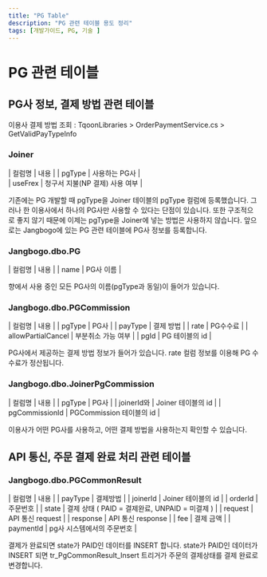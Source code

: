 ```yaml
---
title: "PG Table"
description: "PG 관련 테이블 용도 정리"
tags: [개발가이드, PG, 기술 ]
---
```


# PG 관련 테이블

## PG사 정보, 결제 방법 관련 테이블

이용사 결제 방법 조회 : TqoonLibraries > OrderPaymentService.cs > GetValidPayTypeInfo

### Joiner

| 컬럼명 | 내용 |
| pgType | 사용하는 PG사 |  
| useFrex | 청구서 지불(NP 결제) 사용 여부 | 

기존에는 PG 개발할 때 pgType을 Joiner 테이블의 pgType 컬럼에 등록했습니다. 
그러나 한 이용사에서 하나의 PG사만 사용할 수 있다는 단점이 있습니다.
또한 구조적으로 좋지 않기 때문에 이제는 pgType을 Joiner에 넣는 방법은 사용하지 않습니다.
앞으로는 Jangbogo에 있는 PG 관련 테이블에 PG사 정보를 등록합니다.

### Jangbogo.dbo.PG

| 컬럼명 | 내용 |
| name | PG사 이름 |

향에서 사용 중인 모든 PG사의 이름(pgType과 동일)이 들어가 있습니다.

### Jangbogo.dbo.PGCommission

| 컬럼명 | 내용 |
| pgType | PG사 |
| payType | 결제 방법 |
| rate | PG수수료 |
| allowPartialCancel | 부분취소 가능 여부 |
| pgId | PG 테이블의 id |

PG사에서 제공하는 결제 방법 정보가 들어가 있습니다.
rate 컬럼 정보를 이용해 PG 수수료가 정산됩니다.

### Jangbogo.dbo.JoinerPgCommission

| 컬럼명 | 내용 |
| pgType | PG사 |
| joinerId와 | Joiner 테이블의 id |
| pgCommissionId | PGCommission 테이블의 id |

이용사가 어떤 PG사를 사용하고, 어떤 결제 방법을 사용하는지 확인할 수 있습니다.

## API 통신, 주문 결제 완료 처리 관련 테이블

### Jangbogo.dbo.PGCommonResult

| 컬럼명 | 내용 |
| payType | 결제방법 |
| joinerId | Joiner 테이블의 id |
| orderId | 주문번호 |
| state | 결제 상태 ( PAID = 결제완료, UNPAID = 미결제 ) |
| request | API 통신 request |
| response | API 통신 response |
| fee | 결제 금액 |
| paymentId | pg사 시스템에서의 주문번호 |

결제가 완료되면 state가 PAID인 데이터를 INSERT 합니다.
state가 PAID인 데이터가 INSERT 되면 tr_PgCommonResult_Insert 트리거가 주문의 결제상태를 결제 완료로 변경합니다.
